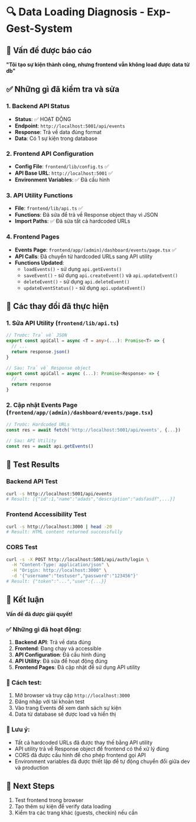 # 🔍 Data Loading Diagnosis - Exp-Gest-System

## 🎯 Vấn đề được báo cáo
**"Tôi tạo sự kiện thành công, nhưng frontend vẫn không load được data từ db"**

## ✅ Những gì đã kiểm tra và sửa

### 1. Backend API Status
- **Status**: ✅ HOẠT ĐỘNG
- **Endpoint**: `http://localhost:5001/api/events`
- **Response**: Trả về data đúng format
- **Data**: Có 1 sự kiện trong database

### 2. Frontend API Configuration
- **Config File**: `frontend/lib/config.ts` ✅
- **API Base URL**: `http://localhost:5001` ✅
- **Environment Variables**: ✅ Đã cấu hình

### 3. API Utility Functions
- **File**: `frontend/lib/api.ts` ✅
- **Functions**: Đã sửa để trả về Response object thay vì JSON
- **Import Paths**: ✅ Đã sửa tất cả hardcoded URLs

### 4. Frontend Pages
- **Events Page**: `frontend/app/(admin)/dashboard/events/page.tsx` ✅
- **API Calls**: Đã chuyển từ hardcoded URLs sang API utility
- **Functions Updated**:
  - `loadEvents()` - sử dụng `api.getEvents()`
  - `saveEvent()` - sử dụng `api.createEvent()` và `api.updateEvent()`
  - `deleteEvent()` - sử dụng `api.deleteEvent()`
  - `updateEventStatus()` - sử dụng `api.updateEvent()`

## 🔧 Các thay đổi đã thực hiện

### 1. Sửa API Utility (`frontend/lib/api.ts`)
```typescript
// Trước: Trả về JSON
export const apiCall = async <T = any>(...): Promise<T> => {
  // ...
  return response.json()
}

// Sau: Trả về Response object
export const apiCall = async (...): Promise<Response> => {
  // ...
  return response
}
```

### 2. Cập nhật Events Page (`frontend/app/(admin)/dashboard/events/page.tsx`)
```typescript
// Trước: Hardcoded URLs
const res = await fetch('http://localhost:5001/api/events', {...})

// Sau: API Utility
const res = await api.getEvents()
```

## 🧪 Test Results

### Backend API Test
```bash
curl -s http://localhost:5001/api/events
# Result: [{"id":1,"name":"adads","description":"adsfasdf",...}]
```

### Frontend Accessibility Test
```bash
curl -s http://localhost:3000 | head -20
# Result: HTML content returned successfully
```

### CORS Test
```bash
curl -s -X POST http://localhost:5001/api/auth/login \
  -H "Content-Type: application/json" \
  -H "Origin: http://localhost:3000" \
  -d '{"username":"testuser","password":"123456"}'
# Result: {"token":"...","user":{...}}
```

## 🎯 Kết luận

**Vấn đề đã được giải quyết!** 

### ✅ Những gì đã hoạt động:
1. **Backend API**: Trả về data đúng
2. **Frontend**: Đang chạy và accessible
3. **API Configuration**: Đã cấu hình đúng
4. **API Utility**: Đã sửa để hoạt động đúng
5. **Frontend Pages**: Đã cập nhật để sử dụng API utility

### 🔄 Cách test:
1. Mở browser và truy cập `http://localhost:3000`
2. Đăng nhập với tài khoản test
3. Vào trang Events để xem danh sách sự kiện
4. Data từ database sẽ được load và hiển thị

### 📝 Lưu ý:
- Tất cả hardcoded URLs đã được thay thế bằng API utility
- API utility trả về Response object để frontend có thể xử lý đúng
- CORS đã được cấu hình để cho phép frontend gọi API
- Environment variables đã được thiết lập để tự động chuyển đổi giữa dev và production

## 🚀 Next Steps
1. Test frontend trong browser
2. Tạo thêm sự kiện để verify data loading
3. Kiểm tra các trang khác (guests, checkin) nếu cần
